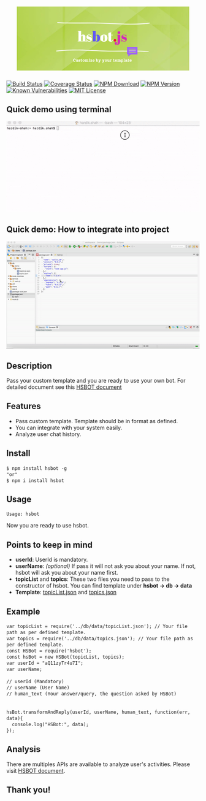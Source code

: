 <h1 align="center">
  <img width="450" src="./docs/img/logo.png" alt="hsbot.js">
  <br>
</h1>

[![Build Status](https://travis-ci.org/hrdk108/hsbot.svg?style=plastic)](https://travis-ci.org/hrdk108/hsbot) [![Coverage Status](https://img.shields.io/coveralls/github/hrdk108/hsbot.svg?branch=master)](https://coveralls.io/github/hrdk108/hsbot?branch=master) [![NPM Download](https://img.shields.io/npm/dt/hsbot.svg?style=plastic)](https://www.npmjs.com/package/hsbot) [![NPM Version](https://img.shields.io/npm/v/hsbot.svg?style=plastic)](https://www.npmjs.com/package/hsbot) [![Known Vulnerabilities](https://snyk.io/test/github/hrdk108/hsbot/badge.svg?style=plastic)](https://snyk.io/test/github/hrdk108/hsbot) [![MIT License](https://img.shields.io/badge/license-MIT-blue.svg?style=plastic)](https://github.com/hrdk108/hsbot/blob/master/LICENSE)

## Quick demo using terminal
![DEMO](./docs/img/hsbot_terminal_demo.gif)

## Quick demo: How to integrate into project
![DEMO](./docs/img/hsbot_project_demo.gif)

## Description

Pass your custom template and you are ready to use your own bot.
For detailed document see this [HSBOT document](https://hrdk108.github.io/hsbot/)

## Features

- Pass custom template. Template should be in format as defined.
- You can integrate with your system easily.
- Analyze user chat history.

## Install

```
$ npm install hsbot -g
"or"
$ npm i install hsbot
```
## Usage
```
Usage: hsbot
```
Now you are ready to use hsbot.

## Points to keep in mind

* __userId__: UserId is mandatory.
* __userName__: *(optional)* If pass it will not ask you about your name. If not, hsbot will ask you about your name first.
* __topicList__ and __topics__: These two files you need to pass to the constructor of hsbot. You can find template under __hsbot -> db -> data__
* __Template__: [topicList.json](https://github.com/hrdk108/hsbot/blob/master/db/data/topicList.json) and [topics.json](https://github.com/hrdk108/hsbot/blob/master/db/data/topics.json)

## Example

```
var topicList = require('../db/data/topicList.json'); // Your file path as per defined template.
var topics = require('../db/data/topics.json'); // Your file path as per defined template.
const HSBot = require('hsbot');
const hsBot = new HSBot(topicList, topics);
var userId = "aQ11zyTr4u7I";
var userName;
 
// userId (Mandatory)
// userName (User Name)
// human_text (Your answer/query, the question asked by HSBot)


hsBot.transformAndReply(userId, userName, human_text, function(err, data){
  console.log("HSBot:", data);
});

```

## Analysis
There are multiples APIs are available to analyze user's activities.
Please visit [HSBOT document](https://hrdk108.github.io/hsbot/).

## Thank you!